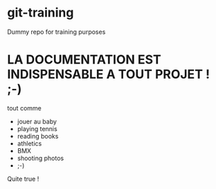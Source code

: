 # git-training
Dummy repo for training purposes
# LA DOCUMENTATION EST INDISPENSABLE A TOUT PROJET ! ;-)
tout comme
* jouer au baby
* playing tennis
* reading books
* athletics
* BMX
* shooting photos
* ;-)


Quite true !

